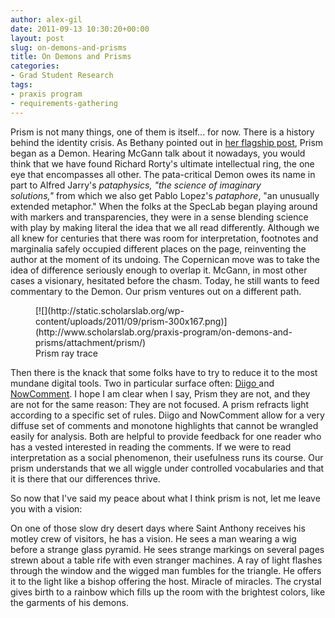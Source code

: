 ```yaml
---
author: alex-gil
date: 2011-09-13 10:30:20+00:00
layout: post
slug: on-demons-and-prisms
title: On Demons and Prisms
categories:
- Grad Student Research
tags:
- praxis program
- requirements-gathering
---
```


Prism is not many things, one of them is itself... for now. There is a history behind the identity crisis. As Bethany pointed out in [her flagship post](http://www.scholarslab.org/digital-humanities/crowdsourcing-interpretation/), Prism began as a Demon. Hearing McGann talk about it nowadays, you would think that we have found Richard Rorty's ultimate intellectual ring, the one eye that encompasses all other. The pata-critical Demon owes its name in part to Alfred Jarry's _pataphysics, "_the science of imaginary solutions,_"_ from which we also get Pablo Lopez's _pataphore_, "an unusually extended metaphor." When the folks at the SpecLab began playing around with markers and transparencies, they were in a sense blending science with play by making literal the idea that we all read differently. Although we all knew for centuries that there was room for interpretation, footnotes and marginalia safely occupied different places on the page, reinventing the author at the moment of its undoing. The Copernican move was to take the idea of difference seriously enough to overlap it. McGann, in most other cases a visionary, hesitated before the chasm. Today, he still wants to feed commentary to the Demon. Our prism ventures out on a different path.

<figure>
  [![](http://static.scholarslab.org/wp-content/uploads/2011/09/prism-300x167.png)](http://www.scholarslab.org/praxis-program/on-demons-and-prisms/attachment/prism/)
  <figcaption>Prism ray trace</figcaption>
</figure>

Then there is the knack that some folks have to try to reduce it to the most mundane digital tools. Two in particular surface often: [Diigo ](http://www.diigo.com)and [NowComment](http://nowcomment.com/). I hope I am clear when I say, Prism they are not, and they are not for the same reason: They are not focused. A prism refracts light according to a specific set of rules. Diigo and NowComment allow for a very diffuse set of comments and monotone highlights that cannot be wrangled easily for analysis. Both are helpful to provide feedback for one reader who has a vested interested in reading the comments. If we were to read interpretation as a social phenomenon, their usefulness runs its course. Our prism understands that we all wiggle under controlled vocabularies and that it is there that our differences thrive.

So now that I've said my peace about what I think prism is not, let me leave you with a vision:

On one of those slow dry desert days where Saint Anthony receives his motley crew of visitors, he has a vision. He sees a man wearing a wig before a strange glass pyramid. He sees strange markings on several pages strewn about a table rife with even stranger machines. A ray of light flashes through the window and the wigged man fumbles for the triangle. He offers it to the light like a bishop offering the host. Miracle of miracles. The crystal gives birth to a rainbow which fills up the room with the brightest colors, like the garments of his demons.


